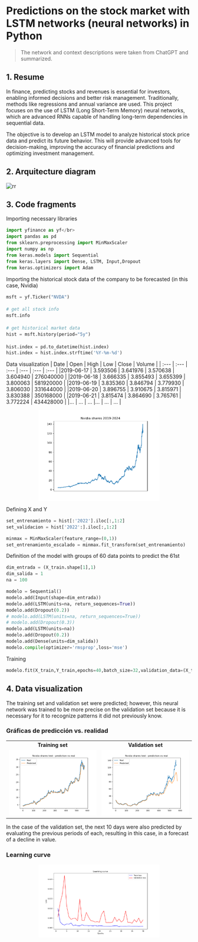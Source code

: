 # Predictions on the stock market with LSTM networks (neural networks) in Python
> The network and context descriptions were taken from ChatGPT and summarized.

## 1. Resume
In finance, predicting stocks and revenues is essential for investors, enabling informed decisions and better risk management. Traditionally, methods like regressions and annual variance are used. This project focuses on the use of LSTM (Long Short-Term Memory) neural networks, which are advanced RNNs capable of handling long-term dependencies in sequential data.

The objective is to develop an LSTM model to analyze historical stock price data and predict its future behavior. This will provide advanced tools for decision-making, improving the accuracy of financial predictions and optimizing investment management.

## 2. Arquitecture diagram
![rr](https://file.notion.so/f/f/345cf846-20d3-4604-9e34-b4bdca594463/806d79a3-3095-4419-b4f7-8b70ea062daa/Untitled.png?id=ad03c71a-96e6-4d54-88f2-038e9ba5d65a&table=block&spaceId=345cf846-20d3-4604-9e34-b4bdca594463&expirationTimestamp=1719612000000&signature=Aw9oj7zsyA3j6CITp3gI1keSKsSLlLs4En0aozoPMdc&downloadName=Untitled.png)

## 3. Code fragments
Importing necessary libraries  

```python 
import yfinance as yf</br>
import pandas as pd
from sklearn.preprocessing import MinMaxScaler
import numpy as np
from keras.models import Sequential
from keras.layers import Dense, LSTM, Input,Dropout
from keras.optimizers import Adam
```
Importing the historical stock data of the company to be forecasted (in this case, Nvidia)
```python 
msft = yf.Ticker("NVDA")

# get all stock info
msft.info

# get historical market data
hist = msft.history(period="5y")

hist.index = pd.to_datetime(hist.index)
hist.index = hist.index.strftime('%Y-%m-%d')
```
Data visualization
|   Date    |	Open   |   High   |   Low    |   Close  |  Volume   |
| :---      | :---     | :---     |  :---    | :---     | :---      |
|2019-06-17 | 3.593506 | 3.641976 | 3.570638 | 3.604940 | 276040000 |
|2019-06-18 | 3.666335 | 3.855493 | 3.655399 | 3.800063 | 581920000 |
|2019-06-19 | 3.835360 | 3.846794 | 3.779930 | 3.806030 | 331644000 |
|2019-06-20 | 3.896755 | 3.910675 | 3.815971 | 3.830388 | 350168000 |
|2019-06-21 | 3.815474 | 3.864690 | 3.765761 | 3.772224 | 434428000 |
|…          |	…      |   	…	  |…         |	…       |	…       |

<div style='width:100%;display:flex;justify-content:center'><img src='./images/nvidia_shares_201.png' style='width:65%'></img></div>

Defining X and Y
```python 
set_entrenamiento = hist[:'2022'].iloc[:,1:2]
set_validacion = hist['2022':].iloc[:,1:2]
```

```python 
minmax = MinMaxScaler(feature_range=(0,1))
set_entrenamiento_escalado = minmax.fit_transform(set_entrenamiento)
```
Definition of the model with groups of 60 data points to predict the 61st
```python 
dim_entrada = (X_train.shape[1],1)
dim_salida = 1
na = 100
```

```python 
modelo = Sequential()
modelo.add(Input(shape=dim_entrada))
modelo.add(LSTM(units=na, return_sequences=True))
modelo.add(Dropout(0.2))
# modelo.add(LSTM(units=na, return_sequences=True))
# modelo.add(Dropout(0.3))
modelo.add(LSTM(units=na))
modelo.add(Dropout(0.2))
modelo.add(Dense(units=dim_salida))
modelo.compile(optimizer='rmsprop',loss='mse')
```
Training
```python 
modelo.fit(X_train,Y_train,epochs=40,batch_size=32,validation_data=(X_test,Y_test),verbose=0)
```
## 4. Data visualization
The training set and validation set were predicted; however, this neural network was trained to be more precise on the validation set because it is necessary for it to recognize patterns it did not previously know.
### Gráficas de predicción vs. realidad
<table style="width:100%">
    <tr>
        <td style='text-align:center'><strong>Training set</strong></td>
    <td style='text-align:center'><strong>Validation set</strong></td>
    </tr>
    <tr>
        <td style='width:50%'><img src='./images/nvidia_predicion_train.png'></img></td>
    <td style='width:50%'><img src='./images/nvidia_predicion_test.png'></img></td>
    </tr>
</table>
In the case of the validation set, the next 10 days were also predicted by evaluating the previous periods of each, resulting in this case, in a forecast of a decline in value.

### Learning curve
<div style='width:100%;display:flex;justify-content:center'><img src='./images/accuracy.png' style='width:65%'></img></div>